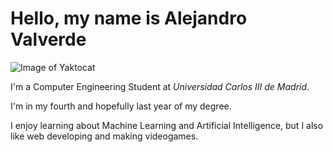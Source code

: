 # Hello, my name is Alejandro Valverde

![Image of Yaktocat](https://octodex.github.com/images/yaktocat.png)

I'm a Computer Engineering Student at *Universidad Carlos III de Madrid*.

I'm in my fourth and hopefully last year of my degree.

I enjoy learning about Machine Learning and Artificial Intelligence, but I also like web developing and making videogames.

<!--
**Pheithar/pheithar** is a ✨ _special_ ✨ repository because its `README.md` (this file) appears on your GitHub profile.

Here are some ideas to get you started:

- 🔭 I’m currently working on ...
- 🌱 I’m currently learning ...
- 👯 I’m looking to collaborate on ...
- 🤔 I’m looking for help with ...
- 💬 Ask me about ...
- 📫 How to reach me: ...
- 😄 Pronouns: ...
- ⚡ Fun fact: ...
-->
